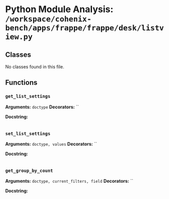# Python Module Analysis: `/workspace/cohenix-bench/apps/frappe/frappe/desk/listview.py`

## Classes

No classes found in this file.


## Functions

### `get_list_settings`
**Arguments:** `doctype`
**Decorators:** ``

**Docstring:**
```

```
### `set_list_settings`
**Arguments:** `doctype, values`
**Decorators:** ``

**Docstring:**
```

```
### `get_group_by_count`
**Arguments:** `doctype, current_filters, field`
**Decorators:** ``

**Docstring:**
```

```

